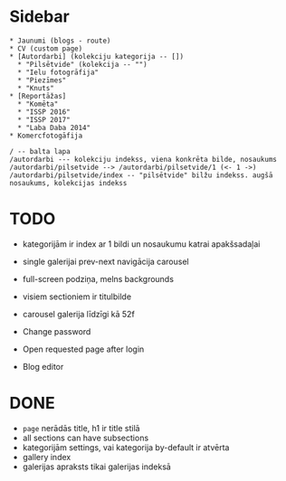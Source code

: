 # Sidebar

``` plain
* Jaunumi (blogs - route)
* CV (custom page)
* [Autordarbi] (kolekciju kategorija -- [])
  * "Pilsētvide" (kolekcija -- "")
  * "Ielu fotogrāfija"
  * "Piezīmes"
  * "Knuts"
* [Reportāžas]
  * "Komēta"
  * "ISSP 2016"
  * "ISSP 2017"
  * "Laba Daba 2014"
* Komercfotogāfija
```

``` plain
/ -- balta lapa
/autordarbi --- kolekciju indekss, viena konkrēta bilde, nosaukums
/autordarbi/pilsetvide --> /autordarbi/pilsetvide/1 (<- 1 ->)
/autordarbi/pilsetvide/index -- "pilsētvide" bilžu indekss. augšā nosaukums, kolekcijas indekss
```

# TODO

* kategorijām ir index ar 1 bildi un nosaukumu katrai apakšsadaļai
* single galerijai prev-next navigācija carousel
* full-screen podziņa, melns backgrounds
* visiem sectioniem ir titulbilde
* carousel galerija līdzīgi kā 52f

* Change password
* Open requested page after login
* Blog editor

# DONE

* `page` nerādās title, h1 ir title stilā
* all sections can have subsections
* kategorijām settings, vai kategorija by-default ir atvērta
* gallery index
* galerijas apraksts tikai galerijas indeksā
